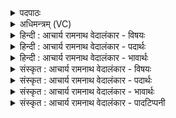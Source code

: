 <details><summary>पदपाठः</summary>

न꣢। त꣡स्य꣢꣯। मा꣣य꣡या꣢। च꣣। न꣢। रि꣣पुः꣢। ई꣣शीत। म꣡र्त्यः꣢꣯। यः। अ꣣ग्न꣡ये꣢। द꣣दा꣡श꣢। ह꣣व्य꣡दा꣢तये। ह꣣व्य꣢। दा꣣तये। १०४।
</details>

<details><summary>अधिमन्त्रम् (VC)</summary>

- अग्निः
- विश्वमना वैयश्वः
- उष्णिक्
- ऋषभः
- आग्नेयं काण्डम्
</details>

<details><summary>हिन्दी : आचार्य रामनाथ वेदालंकार - विषयः</summary>

परमात्माग्नि में हवि देने से क्या फल होता है, इसका अगले मन्त्र में वर्णन है।
</details>

<details><summary>हिन्दी : आचार्य रामनाथ वेदालंकार - पदार्थः</summary>

पदार्थान्वयभाषाः -  (मायया च न) छल से भी (तस्य) उस परमात्मोपासक को (मर्त्यः) मानव (रिपुः) शत्रु (न ईशीत) वश में नहीं कर सकता, (यः) जो उपासक (हव्यदातये) देय पराक्रम, विजय आदि को देनेवाले (अग्नये) परमेश्वर के लिए (ददाश) आत्मसमर्पण रूप हवि को देता है ॥८॥
</details>

<details><summary>हिन्दी : आचार्य रामनाथ वेदालंकार - भावार्थः</summary>

भावार्थभाषाः -  तरह-तरह के विघ्न-बाधा और संकटो से घिरे हुए इस जगत् में अनेक मानव शत्रु विद्वेषरूप विष से लिप्त होकर सज्जनों को ठगने, लूटने, जलाने व मारने का प्रयत्न करते हैं। परन्तु जो लोग परमात्मा को आत्मसमर्पण करके उससे शत्रु-पराजय के लिए बल की याचना करते हैं, उन्हें वह पुरुषार्थ में नियुक्त करके विजय पाने में ऐसा समर्थ कर देता है कि बलवान् और बड़ी संख्यावाले भी शत्रु माया से भी उन्हें वश में नहीं कर पाते ॥८॥
</details>

<details><summary>संस्कृत : आचार्य रामनाथ वेदालंकार - विषयः</summary>

अथ परमात्माग्नये हविर्दानेन किं फलं भवतीत्युच्यते।
</details>

<details><summary>संस्कृत : आचार्य रामनाथ वेदालंकार - पदार्थः</summary>

पदार्थान्वयभाषाः -  (मायया च न२) छलेन अपि (तस्य) परमात्मोपासकस्य (मर्त्यः) मानवः (रिपुः) शत्रुः (न ईशीत) न ईशितुं वशं नेतुं शक्नोति, (यः) परमात्मोपासकः (हव्यदातये) हव्यानां देयानां विजयपराक्रमादीनां दातिः दानं यस्मात् तस्मै। बहुव्रीहौ पूर्वपदप्रकृतिस्वरः। (अग्नये) जगन्नायकाय परमेश्वराय (ददाश) आत्मसमर्पणरूपं हविः प्रयच्छति। दाशृ दाने धातोर्लडर्थे लिट् ॥८॥
</details>

<details><summary>संस्कृत : आचार्य रामनाथ वेदालंकार - भावार्थः</summary>

भावार्थभाषाः -  विविधविघ्नबाधासंकटजालैराकीर्णेऽस्मिन् जगत्यनेके मर्त्याः शत्रवो विद्वेषविषदिग्धाः सन्तः सज्जनान् वञ्चयितुं वा लुण्ठितुं वा दग्धुं वा हन्तुं वा प्रयतन्ते। परं ये जनाः परमात्मने स्वात्मसमर्पणं कृत्वा तं शत्रुपराजयाय बलं याचन्ते तान् स पुरुषार्थे नियुज्य तथा विजयक्षमान् करोति यथा बलवन्तोऽपि बहुसंख्या अपि शत्रवो माययापि तान् वशं नेतुं न प्रभवन्ति ॥८॥
</details>

<details><summary>संस्कृत : आचार्य रामनाथ वेदालंकार - पादटिप्पनी</summary>

टिप्पणी:   १. ऋ० ८।२३।१५, चन इति समस्तः, हव्यदातिभिः इति च पाठः। २. च न इति निपातद्वयं सह प्रयुक्तं सद् अप्यर्थे प्रायशो दृश्यते। ऋग्वेदे चन इत्येकपदतयैव पाठः पदकारेणापि तत्र पदद्वयतया न विभक्तम्। सामपदकारस्तु च न इति पृथक्त्वेन पठति, तत्रापि अप्यर्थ-ग्रहणे न कापि क्षतिः। अत्र—“मायया प्रज्ञया च। न शब्दः पूरणः—इति वि०। चनेति चार्थे—इति भ०। चनेति निपातसमुदायोऽप्यर्थे, मायया चन माययाऽपि—इति सा०।”
</details>